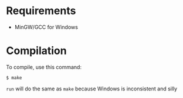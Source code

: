 # Requirements
- MinGW/GCC for Windows

# Compilation
To compile, use this command:
```
$ make
```
`run` will do the same as `make` because Windows is inconsistent and silly
